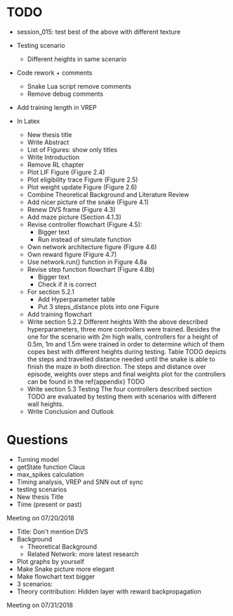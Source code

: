 # TODO

  - session_015: test best of the above with different texture

- Testing scenario
  - Different heights in same scenario
- Code rework + comments
  - Snake Lua script remove comments
  - Remove debug comments
- Add training length in VREP
- In Latex
  - New thesis title
  - Write Abstract
  - List of Figures: show only titles
  - Write Introduction
  - Remove RL chapter
  - Plot LIF Figure (Figure 2.4)
  - Plot eligibility trace Figure (Figure 2.5)
  - Plot weight update Figure (Figure 2.6)
  - Combine Theoretical Background and Literature Review
  - Add nicer picture of the snake (Figure 4.1)
  - Renew DVS frame (Figure 4.3)
  - Add maze picture (Section 4.1.3)
  - Revise controller flowchart (Figure 4.5):
    - Bigger text
    - Run instead of simulate function
  - Own network architecture figure (Figure 4.6)
  - Own reward figure (Figure 4.7)
  - Use network.run() function in Figure 4.8a
  - Revise step function flowchart (Figure 4.8b)
    - Bigger text
    - Check if it is correct
  - For section 5.2.1
    - Add Hyperparameter table
    - Put 3 steps_distance plots into one Figure
  - Add training flowchart
  - Write section 5.2.2 Different heights
    With the above described hyperparameters, three more controllers were trained.
    Besides the one for the scenario with 2m high walls, controllers for a height of 0.5m, 1m and 1.5m were trained in order to determine which of them copes best with different heights during testing.
    Table TODO depicts the steps and travelled distance needed until the snake is able to finish the maze in both direction.
    The steps and distance over episode, weights over steps and final weights plot for the controllers can be found in the ref{appendix} TODO
  - Write section 5.3 Testing
    The four controllers described section TODO are evaluated by testing them with scenarios with different wall heights.
  - Write Conclusion and Outlook

# Questions
- Turning model
- getState function Claus
- max_spikes calculation
- Timing analysis, VREP and SNN out of sync
- testing scenarios
- New thesis Title
- Time (present or past)

Meeting on 07/20/2018
- Title: Don't mention DVS
- Background
  - Theoretical Background
  - Related Network: more latest research
- Plot graphs by yourself
- Make Snake picture more elegant
- Make flowchart text bigger
- 3 scenarios:
- Theory contribution: Hidden layer with reward backpropagation

Meeting on 07/31/2018
